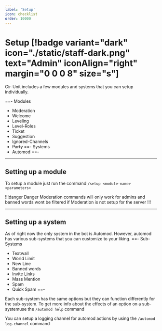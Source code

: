 ```yaml
---
label: 'Setup'
icon: checklist
order: 10000
---
```


# Setup [!badge variant="dark" icon="./static/staff-dark.png" text="Admin" iconAlign="right" margin="0 0 0 8" size="s"]

Gir-Unit includes a few modules and systems that you can setup individually.

==- Modules

- Moderation
- Welcome
- Leveling
- Level-Roles
- Ticket
- Suggestion
- Ignored-Channels
- ~~Party~~
  ==- Systems
- Automod
  ==-

---

## Setting up a module

To setup a module just run the command `/setup <module-name> <parameters>`

!!!danger Danger
Moderation commands will only work for admins and banned words wont be filtered if Moderation is not setup for the server
!!!

---

## Setting up a system

As of right now the only system in the bot is Automod. However, automod has various sub-systems that you can customize to your liking.
==- Sub-Systems

- Textwall
- World Limit
- New Line
- Banned words
- Invite Links
- Mass Mention
- Spam
- Quick Spam
  ==-

Each sub-system has the same options but they can function differently for the sub-system. To get more info about the effects of an option on a sub-systemuse the `/automod help` command

You can setup a logging channel for automod actions by using the `/automod log-channel` command
